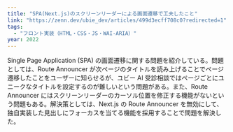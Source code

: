 ```yaml
---
title: "SPA(Next.js)のスクリーンリーダーによる画面遷移で工夫したこと"
link: "https://zenn.dev/ubie_dev/articles/499d3ecff708c0?redirected=1"
tags:
  - "フロント実装（HTML・CSS・JS・WAI-ARIA）"
year: 2022
---
```


Single Page Application (SPA) の画面遷移に関する問題を紹介している。問題としては、Route Announcer が次ページのタイトルを読み上げることでページ遷移したことをユーザーに知らせるが、ユビー AI 受診相談ではページごとにユニークなタイトルを設定するのが難しいという問題がある。また、Route Announcer にはスクリーンリーダーのカーソル位置を修正する機能がないという問題もある。解決策としては、Next.js の Route Announcer を無効にして、独自実装した見出しにフォーカスを当てる機能を採用することで問題を解決した。
